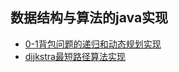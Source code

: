 ## 数据结构与算法的java实现
* [0-1背包问题的递归和动态规划实现](https://github.com/chendi617/algorithm-in-java/blob/master/src/KnapsackProblem.java)
* [dijkstra最短路径算法实现](https://github.com/chendi617/algorithm-in-java/blob/master/src/dijkstra/Graph.java)
